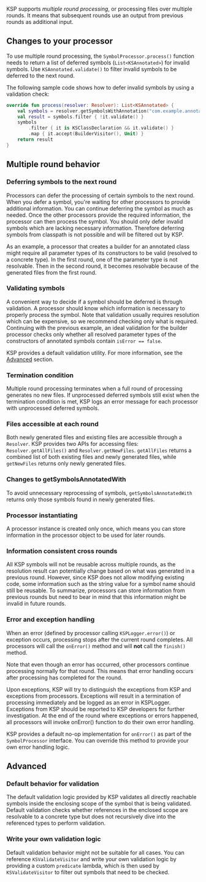 [//]: # (title: Multiple round processing)

KSP supports _multiple round processing_, or processing files over multiple rounds. It means that subsequent rounds
use an output from previous rounds as additional input.

## Changes to your processor

To use multiple round processing, the `SymbolProcessor.process()` function needs to return a list of deferred symbols
(`List<KSAnnotated>`) for invalid symbols. Use `KSAnnotated.validate()` to filter invalid symbols to be deferred
to the next round.

The following sample code shows how to defer invalid symbols by using a validation check:

```kotlin
override fun process(resolver: Resolver): List<KSAnnotated> {
    val symbols = resolver.getSymbolsWithAnnotation("com.example.annotation.Builder")
    val result = symbols.filter { !it.validate() }
    symbols
        .filter { it is KSClassDeclaration && it.validate() }
        .map { it.accept(BuilderVisitor(), Unit) }
    return result
}
```

## Multiple round behavior

### Deferring symbols to the next round

Processors can defer the processing of certain symbols to the next round. When you defer a symbol, you're waiting for
other processors to provide additional information. You can continue deferring the symbol as much as needed.
Once the other processors provide the required information, the processor can then process the symbol.
You should only defer invalid symbols which are lacking necessary information. Therefore deferring symbols from classpath
is not possible and will be filtered out by KSP.

As an example, a processor that creates a builder for an annotated class might require all parameter types of its
constructors to be valid (resolved to a concrete type). In the first round, one of the parameter type is not resolvable.
Then in the second round, it becomes resolvable because of the generated files from the first round.

### Validating symbols

A convenient way to decide if a symbol should be deferred is through validation. A processor should know which information
is necessary to properly process the symbol.
Note that validation usually requires resolution which can be expensive, so we recommend checking only what is required.
Continuing with the previous example, an ideal validation for the builder processor checks only whether all resolved
parameter types of the constructors of annotated symbols contain `isError == false`.

KSP provides a default validation utility. For more information, see the [Advanced](#advanced) section.

### Termination condition

Multiple round processing terminates when a full round of processing generates no new files. If unprocessed deferred
symbols still exist when the termination condition is met, KSP logs an error message for each processor with unprocessed
deferred symbols.

### Files accessible at each round

Both newly generated files and existing files are accessible through a `Resolver`. KSP provides two APIs for accessing
files: `Resolver.getAllFiles()` and `Resolver.getNewFiles`. `getAllFiles` returns a combined list of both existing files
and newly generated files, while `getNewFiles` returns only newly generated files.

### Changes to getSymbolsAnnotatedWith

To avoid unnecessary reprocessing of symbols, `getSymbolsAnnotatedWith` returns only those symbols found in newly
generated files.

### Processor instantiating

A processor instance is created only once, which means you can store information in the processor object to be used for
later rounds.

### Information consistent cross rounds

All KSP symbols will not be reusable across multiple rounds, as the resolution result can potentially change based on
what was generated in a previous round. However, since KSP does not allow modifying existing code, some information
such as the string value for a symbol name should still be reusable.
To summarize, processors can store information from previous rounds but need to bear in mind that this information
might be invalid in future rounds.

### Error and exception handling

When an error (defined by processor calling `KSPLogger.error()`) or exception occurs, processing stops after the
current round completes. All processors will call the `onError()` method and will **not** call the `finish()` method.

Note that even though an error has occurred, other processors continue processing normally for that round.
This means that error handling occurs after processing has completed for the round.

Upon exceptions, KSP will try to distinguish the exceptions from KSP and exceptions from processors.
Exceptions will result in a termination of processing immediately and be logged as an error in KSPLogger.
Exceptions from KSP should be reported to KSP developers for further investigation.
At the end of the round where exceptions or errors happened, all processors will invoke onError() function to do
their own error handling.

KSP provides a default no-op implementation for `onError()` as part of the `SymbolProcessor` interface.
You can override this method to provide your own error handling logic.

## Advanced

### Default behavior for validation

The default validation logic provided by KSP validates all directly reachable symbols inside the enclosing scope of
the symbol that is being validated.
Default validation checks whether references in the enclosed scope are resolvable to a concrete type but does not
recursively dive into the referenced types to perform validation.

### Write your own validation logic

Default validation behavior might not be suitable for all cases. You can reference `KSValidateVisitor` and write your
own validation logic by providing a custom `predicate` lambda, which is then used by `KSValidateVisitor` to filter out
symbols that need to be checked.
